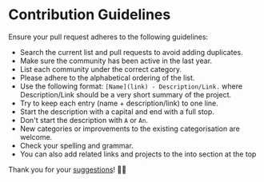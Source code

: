 # Contribution Guidelines

Ensure your pull request adheres to the following guidelines:
- Search the current list and pull requests to avoid adding duplicates.
- Make sure the community has been active in the last year.
- List each community under the correct category.
- Please adhere to the alphabetical ordering of the list.
- Use the following format: `[Name](link) - Description/Link.` where Description/Link should be a very short summary of the project.
- Try to keep each entry (name + description/link) to one line.
- Start the description with a capital and end with a full stop.
- Don't start the description with `A` or `An`.
- New categories or improvements to the existing categorisation are welcome.
- Check your spelling and grammar.
- You can also add related links and projects to the into section at the top

Thank you for your [suggestions](https://github.com/unitaryfund/awesome-quantum-community/issues)! 💛🌴
